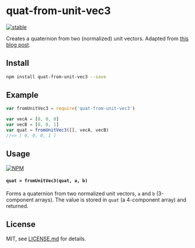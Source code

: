 # quat-from-unit-vec3

[![stable](http://badges.github.io/stability-badges/dist/stable.svg)](http://github.com/badges/stability-badges)

Creates a quaternion from two (normalized) unit vectors. Adapted from [this blog post](http://lolengine.net/blog/2014/02/24/quaternion-from-two-vectors-final).

## Install

```sh
npm install quat-from-unit-vec3 --save
```

## Example

```js
var fromUnitVec3 = require('quat-from-unit-vec3')

var vecA = [0, 0, 0]
var vecB = [0, 0, 1]
var quat = fromUnitVec3([], vecA, vecB)
//=> [ 0, 0, 0, 1 ]
```

## Usage

[![NPM](https://nodei.co/npm/quat-from-unit-vec3.png)](https://www.npmjs.com/package/quat-from-unit-vec3)

#### `quat = fromUnitVec3(quat, a, b)`

Forms a quaternion from two normalized unit vectors, `a` and `b` (3-component arrays). The value is stored in `quat` (a 4-component array) and returned.

## License

MIT, see [LICENSE.md](http://github.com/Jam3/quat-from-unit-vec3/blob/master/LICENSE.md) for details.
